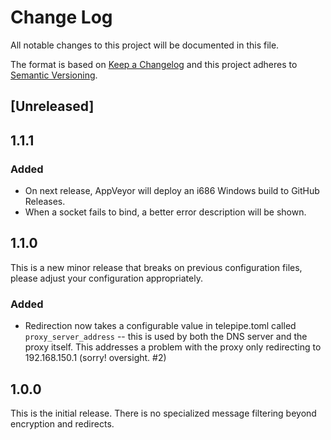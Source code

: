 # Change Log

All notable changes to this project will be documented in this file.

The format is based on [Keep a Changelog](http://keepachangelog.com/) and this
project adheres to [Semantic Versioning](http://semver.org/).

## [Unreleased]

## 1.1.1

### Added

 - On next release, AppVeyor will deploy an i686 Windows build to GitHub
 Releases.
 - When a socket fails to bind, a better error description will be shown.

## 1.1.0

This is a new minor release that breaks on previous configuration files, please
adjust your configuration appropriately.

### Added

 - Redirection now takes a configurable value in telepipe.toml called
 `proxy_server_address` -- this is used by both the DNS server and the proxy
 itself. This addresses a problem with the proxy only redirecting to
 192.168.150.1 (sorry! oversight. #2)

## 1.0.0

This is the initial release. There is no specialized message filtering beyond
encryption and redirects.
